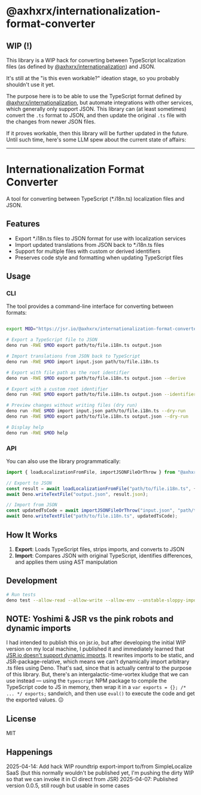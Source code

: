 # @axhxrx/internationalization-format-converter

## WIP (!)

This library is a WIP hack for converting between TypeScript localization files (as defined by [@axhxrx/internationalization](https://jsr.io/@axhxrx/internationalization)) and JSON.

It's still at the "is this even workable?" ideation stage, so you probably shouldn't use it yet. 

The purpose here is to be able to use the TypeScript format defined by [@axhxrx/internationalization](https://jsr.io/@axhxrx/internationalization), but automate integrations with other services, which generally only support JSON. This library can (at least sometimes) convert the `.ts` format to JSON, and then update the original `.ts` file with the changes from newer JSON files.

If it proves workable, then this library will be further updated in the future. Until such time, here's some LLM spew about the current state of affairs:

----

# Internationalization Format Converter

A tool for converting between TypeScript (*.i18n.ts) localization files and JSON.

## Features

- Export *.i18n.ts files to JSON format for use with localization services
- Import updated translations from JSON back to *.i18n.ts files
- Support for multiple files with custom or derived identifiers
- Preserves code style and formatting when updating TypeScript files

## Usage

### CLI

The tool provides a command-line interface for converting between formats:

```bash

export MOD="https://jsr.io/@axhxrx/internationalization-format-converter/0.0.1/mod.ts"

# Export a TypeScript file to JSON
deno run -RWE $MOD export path/to/file.i18n.ts output.json

# Import translations from JSON back to TypeScript
deno run -RWE $MOD import input.json path/to/file.i18n.ts

# Export with file path as the root identifier
deno run -RWE $MOD export path/to/file.i18n.ts output.json --derive

# Export with a custom root identifier
deno run -RWE $MOD export path/to/file.i18n.ts output.json --identifier=customName

# Preview changes without writing files (dry run)
deno run -RWE $MOD import input.json path/to/file.i18n.ts --dry-run
deno run -RWE $MOD export path/to/file.i18n.ts output.json --dry-run

# Display help
deno run -RWE $MOD help
```

### API

You can also use the library programmatically:

```typescript
import { loadLocalizationFromFile, importJSONFileOrThrow } from "@axhxrx/internationalization-format-converter";

// Export to JSON
const result = await loadLocalizationFromFile("path/to/file.i18n.ts", { derive: true });
await Deno.writeTextFile("output.json", result.json);

// Import from JSON
const updatedTsCode = await importJSONFileOrThrow("input.json", "path/to/file.i18n.ts");
await Deno.writeTextFile("path/to/file.i18n.ts", updatedTsCode);
```

## How It Works

1. **Export**: Loads TypeScript files, strips imports, and converts to JSON
2. **Import**: Compares JSON with original TypeScript, identifies differences, and applies them using AST manipulation

## Development

```bash
# Run tests
deno test --allow-read --allow-write --allow-env --unstable-sloppy-imports
```

## NOTE: Yoshimi & JSR vs the pink robots and dynamic imports

I had intended to publish this on jsr.io, but after developing the initial WIP version on my local machine, I published it and immediately learned that [JSR.io doesn't support dynamic imports](https://github.com/denoland/deno/discussions/26266). It rewrites imports to be static, and JSR-package-relative, which means we can't dynamically import arbitrary .ts files using Deno. That's sad, since that is actually central to the purpose of this library. But, there's an intergalactic-time-vortex kludge that we can use instead — using the `typescript` NPM package to compile the TypeScript code to JS in memory, then wrap it in a `var exports = {}; /* ... */ exports;` sandwich, and then use `eval()` to execute the code and get the exported values. 😐

## License

MIT

## Happenings

2025-04-14: Add hack WIP roundtrip export-import to/from SimpleLocalize SaaS (but this normally wouldn't be published yet, I'm pushing the dirty WIP so that we can invoke it in CI direct from JSR)
2025-04-07: Published version 0.0.5, still rough but usable in some cases
